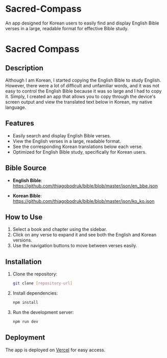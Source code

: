 # Sacred-Compass

An app designed for Korean users to easily find and display English Bible verses in a large, readable format for effective Bible study.

# Sacred Compass

## Description

Although I am Korean, I started copying the English Bible to study English. However, there were a lot of difficult and unfamiliar words, and it was not easy to control the English Bible because it was so large and I had to copy it. Simply, I created an app that allows you to copy through the device's screen output and view the translated text below in Korean, my native language.

## Features

- Easily search and display English Bible verses.
- View the English verses in a large, readable format.
- See the corresponding Korean translations below each verse.
- Optimized for English Bible study, specifically for Korean users.

## Bible Source

- **English Bible**: https://github.com/thiagobodruk/bible/blob/master/json/en_bbe.json

- **Korean Bible**: https://github.com/thiagobodruk/bible/blob/master/json/ko_ko.json

## How to Use

1. Select a book and chapter using the sidebar.
2. Click on any verse to expand it and see both the English and Korean versions.
3. Use the navigation buttons to move between verses easily.

## Installation

1. Clone the repository:
    
    ```bash
    git clone [repository-url]
    
    ```
    
2. Install dependencies:
    
    ```bash
    npm install
    
    ```
    
3. Run the development server:
    
    ```bash
    npm run dev
    
    ```
    

## Deployment

The app is deployed on [Vercel](https://sacred-compass.vercel.app//) for easy access.